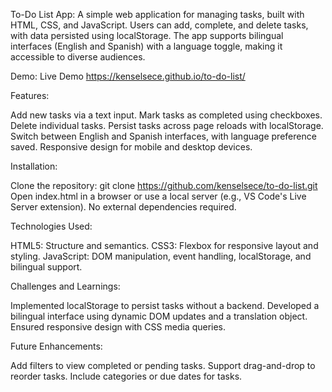 To-Do List App:
A simple web application for managing tasks, built with HTML, CSS, and JavaScript. Users can add, complete, and delete tasks, with data persisted using localStorage. The app supports bilingual interfaces (English and Spanish) with a language toggle, making it accessible to diverse audiences.

Demo:
Live Demo https://kenselsece.github.io/to-do-list/

Features:

Add new tasks via a text input.
Mark tasks as completed using checkboxes.
Delete individual tasks.
Persist tasks across page reloads with localStorage.
Switch between English and Spanish interfaces, with language preference saved.
Responsive design for mobile and desktop devices.

Installation:

Clone the repository: git clone https://github.com/kenselsece/to-do-list.git
Open index.html in a browser or use a local server (e.g., VS Code's Live Server extension).
No external dependencies required.

Technologies Used:

HTML5: Structure and semantics.
CSS3: Flexbox for responsive layout and styling.
JavaScript: DOM manipulation, event handling, localStorage, and bilingual support.

Challenges and Learnings:

Implemented localStorage to persist tasks without a backend.
Developed a bilingual interface using dynamic DOM updates and a translation object.
Ensured responsive design with CSS media queries.

Future Enhancements:

Add filters to view completed or pending tasks.
Support drag-and-drop to reorder tasks.
Include categories or due dates for tasks.